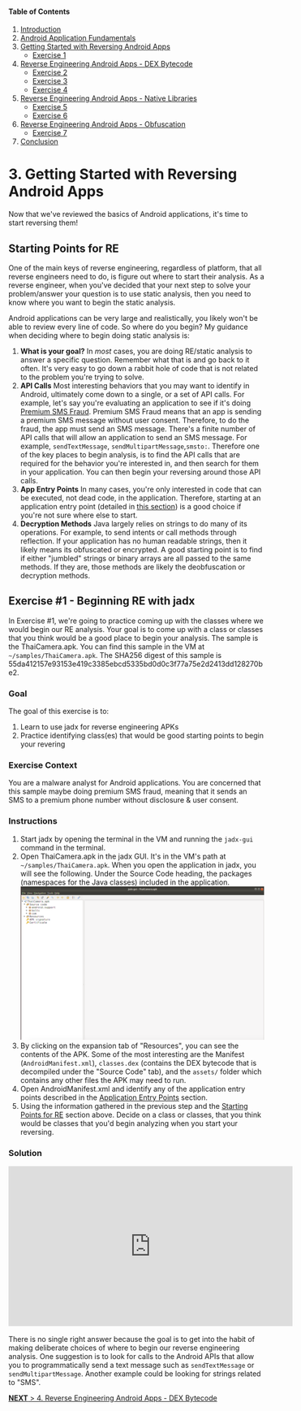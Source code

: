 #### Table of Contents

1. [Introduction](index.html)
1. [Android Application Fundamentals](app_fundamentals.html)
1. [Getting Started with Reversing Android Apps](reversing_intro.html)
    * [Exercise 1](reversing_intro.html#exercise-1---beginning-re-with-jadx)
1. [Reverse Engineering Android Apps - DEX Bytecode](reversing_dex.html)
	* [Exercise 2](reversing_dex.html#exercise-2---reverse-engineer-the-dex)
	* [Exercise 3](reversing_dex.html#exercise-3---reverse-engineer-the-dex-to-identify-the-vuln)
	* [Exercise 4](reversing_dex.html#exercise-4---arbitrary-command-execution-take-2)
1. [Reverse Engineering Android Apps - Native Libraries](reversing_native_libs.html)
	* [Exercise 5](reversing_native_libs.html#exercise-5---find-the-address-of-the-native-function)
	* [Exercise 6](reversing_native_libs.html#exercise-6---find-and-reverse-the-native-function)
1. [Reverse Engineering Android Apps - Obfuscation](obfuscation.html)
	* [Exercise 7](obfuscation.html#exercise-7---string-deobfuscation)
1. [Conclusion](conclusion.html)



# 3. Getting Started with Reversing Android Apps
Now that we've reviewed the basics of Android applications, it's time to start reversing them!

## Starting Points for RE
One of the main keys of reverse engineering, regardless of platform, that all reverse engineers need to do, is figure out where to start their analysis. As a reverse engineer, when you've decided that your next step to solve your problem/answer your question is to use static analysis, then you need to know where you want to begin the static analysis.

Android applications can be very large and realistically, you likely won't be able to review every line of code. So where do you begin? My guidance when deciding where to begin doing static analysis is:

1. **What is your goal?** In *most* cases, you are doing RE/static analysis to answer a specific question. Remember what that is and go back to it often. It's very easy to go down a rabbit hole of code that is not related to the problem you're trying to solve.
1. **API Calls** Most interesting behaviors that you may want to identify in Android, ultimately come down to a single, or a set of API calls. For example, let's say you're evaluating an application to see if it's doing [Premium SMS Fraud](https://developers.google.com/android/play-protect/phacategories#billing-fraud). Premium SMS Fraud means that an app is sending a premium SMS message without user consent. Therefore, to do the fraud, the app must send an SMS message. There's a finite number of API calls that will allow an application to send an SMS message. For example, `sendTextMessage`, `sendMultipartMessage`,`smsto:`. Therefore one of the key places to begin analysis, is to find the API calls that are required for the behavior you're interested in, and then search for them in your application. You can then begin your reversing around those API calls.
1. **App Entry Points** In many cases, you're only interested in code that can be executed, not dead code, in the application. Therefore, starting at an application entry point (detailed in [this section](app_fundamental.html#application-entry-points)) is a good choice if you're not sure where else to start.
1. **Decryption Methods** Java largely relies on strings to do many of its operations. For example, to send intents or call methods through reflection. If your application has no human readable strings, then it likely means its obfuscated or encrypted. A good starting point is to find if either "jumbled" strings or binary arrays are all passed to the same methods. If they are, those methods are likely the deobfuscation or decryption methods. 

## Exercise #1 - Beginning RE with jadx

In Exercise #1, we're going to practice coming up with the classes where we would begin our RE analysis. Your goal is to come up with a class or classes that you think would be a good place to begin your analysis. The sample is the ThaiCamera.apk. You can find this sample in the VM at `~/samples/ThaiCamera.apk`. The SHA256 digest of this sample is 55da412157e93153e419c3385ebcd5335bd0d0c3f77a75e2d2413dd128270be2.

### Goal
The goal of this exercise is to:

1. Learn to use jadx for reverse engineering APKs
1. Practice identifying class(es) that would be good starting points to begin your revering

### Exercise Context
You are a malware analyst for Android applications. You are concerned that this sample maybe doing premium SMS fraud, meaning that it sends an SMS to a premium phone number without disclosure & user consent.

### Instructions

1. Start jadx by opening the terminal in the VM and running the `jadx-gui` command in the terminal.
1. Open ThaiCamera.apk in the jadx GUI. It's in the VM's path at `~/samples/ThaiCamera.apk`. When you open the application in jadx, you will see the following. Under the Source Code heading, the packages (namespaces for the Java classes) included in the application. ![Screenshot of jadx when first opening an APK](images/Ex1.OpenInJadx.png)
1. By clicking on the expansion tab of "Resources", you can see the contents of the APK. Some of the most interesting are the Manifest (`AndroidManifest.xml`), `classes.dex` (contains the DEX bytecode that is decompiled under the "Source Code" tab), and the `assets/` folder which contains any other files the APK may need to run. 
1. Open AndroidManifest.xml and identify any of the application entry points described in the [Application Entry Points](app_fundamentals.html#application-entry-points) section.
1. Using the information gathered in the previous step and the [Starting Points for RE](#starting-points-for-re) section above. Decide on a class or classes, that you think would be classes that you'd begin analyzing when you start your reversing.

### Solution

<iframe width="560" height="315" src="https://www.youtube.com/embed/XvocjlxuccI" frameborder="0" allow="accelerometer; autoplay; encrypted-media; gyroscope; picture-in-picture" allowfullscreen></iframe>

There is no single right answer because the goal is to get into the habit of making deliberate choices of where to begin our reverse engineering analysis. One suggestion is to look for calls to the Android APIs that allow you to programmatically send a text message such as `sendTextMessage` or `sendMultipartMessage`. Another example could be looking for strings related to "SMS". 

[**NEXT** > 4. Reverse Engineering Android Apps - DEX Bytecode](reversing_dex.html)

